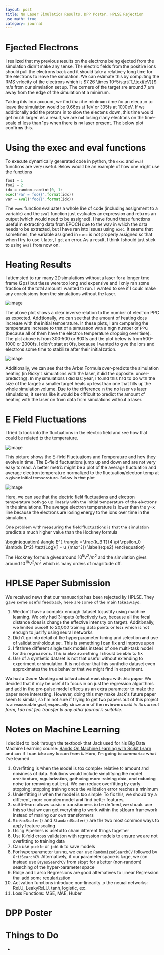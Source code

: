```yaml
---
layout: post
title: No Laser Simulation Results, DPP Poster, HPLSE Rejection
use_math: true
category: journal
---
```


# Ejected Electrons

I realized that my previous results on the electrons being ejected from the simulation didn't make any sense. The electric fields from the positive ions should pull the electrons back and it should take a relatively long time for the electrons to leave the simulation.
We can estimate this by computing the RMS velocity of the electrons which is $7.26 \times 10^5\sqrt{T_\text{eV}}$ m/s from our simulation set up. The corners of the target are around 7 $\mu$m away from the edge of the simulation at a minimum.

Taking this into account, we find that the minimum time for an electron to leave the simulation would be 9.66ps at 1eV or 305fs at 1000eV. If we additionally add the protons in to slow the electons down, this time would get much larger.
As a result, we are not losing many electrons on the time-scale of less than 1ps when there is no laser present. The below plot confirms this.

# Using the exec and eval functions

To execute dynamically generated code in python, the `exec` and `eval` functions are very useful. Below would be an example of how one might use the functions

```python
foo1 = 1
foo2 = 2
idx = random.randint(0, 1)
exec('var = foo{}'.format(idx))
var = eval('foo{}'.format(idx))
```

The `exec` function evaluates a whole line of code (including assignment to a variable) and the `eval` function just evaluates an expression and returns an output (which would need to be assigned). 
I have found these functions useful in extracting data from EPOCH due to the way in which the data needs to be extracted, but I have ran into issues using `exec`.
It seems that sometimes, the variable assigned in `exec` is not properly assigned so that when I try to use it later, I get an error. As a result, I think I should just stick to using `eval` from now on.

# Heating Results
I attempted to run many 2D simulations without a laser for a longer time frame (2ps) but these were too long and expensive and I only ran some fraction of the total amount I wanted to run. I wanted to see if I could make any conclusions from the simulations without the laser.

![image](https://github.com/ronak-n-desai/ronak-n-desai.github.io/assets/98538788/3a5ac5dd-9f12-4b85-9aea-c93fd8d8c559)

The above plot shows a clear inverse relation to the number of electron PPC as expected. Additionally, we can see that the amount of heating does increase with the initial temperature. In these plots, I am comparing the temperature increase to that of a simulation with a high number of PPC (because all of them have the electron temperature dropping over time). The plot above is from 300-500 or 800fs and the plot below is from 500-1000 or 2000fs. I didn't start at 0fs, because I wanted to give the ions and electrons some time to stabilize after their initialization. 

![image](https://github.com/ronak-n-desai/ronak-n-desai.github.io/assets/98538788/f4611856-956d-4b95-a67f-dbe14c708975)

Additionally, we can see that the Arber Formula over-predicts the simulation heating (in Ricky's simulations with the laser, it did the opposite: under-predicting). In my simulations I did last year, I found this had to do with the size of the target: a smaller target heats up less than one that fills up the whole simulation volume. Due to the difference in the no laser vs laser simulations, it seems like it would be difficult to predict the amount of heating with the laser on from data from simulations without a laser.

# E Field Fluctuations
<!-- https://phys.libretexts.org/Bookshelves/Thermodynamics_and_Statistical_Mechanics/Essential_Graduate_Physics_-_Statistical_Mechanics_(Likharev)/05%3A_Fluctuations/5.01%3A_Characterization_of_fluctuations -->
I tried to look into the fluctuations in the electric field and see how that could be related to the temperature.

![image](https://github.com/ronak-n-desai/ronak-n-desai.github.io/assets/98538788/c51b829d-d3c1-417d-b5c4-f73014917d6c)

This picture shows the E-field Fluctuations and Temperature and how they evolve in time. The E-field fluctuations jump up and down and are not very easy to read. A better metric might be a plot of the average fluctuation and average electron temperature normalized to the fluctuation/electron temp at a given initial temperature. Below is that plot

![image](https://github.com/ronak-n-desai/ronak-n-desai.github.io/assets/98538788/d95fc535-6279-4d0d-801c-48450abf95d0)

Here, we can see that the electric field fluctuations and electron temperature both go up linearly with the initial temperature of the electrons in the simulations. The average electron temperature is lower than the y=x line because the electrons are losing energy to the ions over time in the simulation.

One problem with measuring the field fluctuations is that the simulation predicts a much higher value than the Hockney formula

\begin{equation}
\langle E^2 \rangle = \frac{k_B T}{4 \pi \epsilon_0 \lambda_D^2} \text{Log}(1 + u_{max^2}) \label{eq:e2}
\end{equation}

The Hockney formula gives around $10^8 V^2/m^2$ and the simulation gives around $10^{18} V^2/m^2$ which is many orders of magnitude off. 

# HPLSE Paper Submission

We received news that our manuscript has been rejected by HPLSE. They gave some useful feedback, here are some of the main takeaways. 

1. We don't have a complex enough dataset to justify using machine learning. We only had 3 inputs (effectively two, because all the focal distance does is change the effective intensity on target). Additionally, we limited ourself to 20,000 training data points or less which is not enough to justify using neural networks
2. Didn't go into detail of the hyperparameter tuning and selection and use of validation/holdout set. This is something I can fix and improve upon
3. I fit three different single task models instead of one multi-task model for the regressions. This is also something I should be able to fix.
4. Use of a synthetic dataset is not that useful without extending to experiment or simulation. It is not clear that this synthetic dataset even approximates the true behavior that we might find in experiment.

We had a Zoom Meeting and talked about next steps with this paper. We decided that it may be useful to focus in on just the regression algorithms and add in the pre-pulse model effects as an extra parameter to make the paper more interesting. However, doing this may make Jack's future paper seem to similar, so I'm not sure if trying to get two papers out of this project is a reasonable goal, especially since one of the reviewers said *in its current form, I do not feel transfer to any other journal is suitable.*

# Notes on Machine Learning

I decided to look through the textbook that Jack used for his Big Data Machine Learning course: [Hands On Machine Learning with Scikit Learn](https://www.amazon.com/Hands-Machine-Learning-Scikit-Learn-TensorFlow/dp/1491962291) and see if I can take any lesson from it. Here, I'm going to summarize what I've learned

1. Overfitting is when the model is too complex relative to amount and noisiness of data. Solutions would include simplifying the model architecture, regularization, gathering more training data, and reducing noise (or removing outliers). We can reduce overfitting by early stopping: stopping training once the validation error reaches a minimum
2. Underfitting is when the model is too simple. To fix this, we should try a different, more complex model and find better features.
3. scikit-learn allows custom transformers to be defined, we should use this so that we can get everything to work within the sklearn framework instead of making our own transformers
4. `MinMaxScaler()` and `StandardScaler()` are the two most common ways to apply feature scaling
5. Using Pipelines is useful to chain different things together
6. Use K-fold cross validation with regression models to ensure we are not overfitting to training data
7. Can use `pickle` or `joblib` to save models
8. For hyperparameter tuning, we can use `RandomizedSearchCV` followed by `GridSearchCV`. Alternatively, if our parameter space is large, we can instead use `BayesSearchCV` from `skopt` for a better (non-random) searching of the hyper-parameter space
9. Ridge and Lasso Regressions are good alternatives to Linear Regression that add some regularization
10. Activation functions introduce non-linearity to the neural networks: ReLU, LeakyReLU, tanh, logistic, etc.
11. Loss Functions: MSE, MAE, Huber






# DPP Poster

# Things to Do
- 
